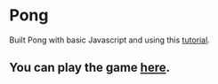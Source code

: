# Pong
Built Pong with basic Javascript and using this [tutorial].


## You can play the game [here].


[here]: <https://entertaining-answer.surge.sh>

[tutorial]: <https://www.youtube.com/watch?v=ju09womACpQ>
